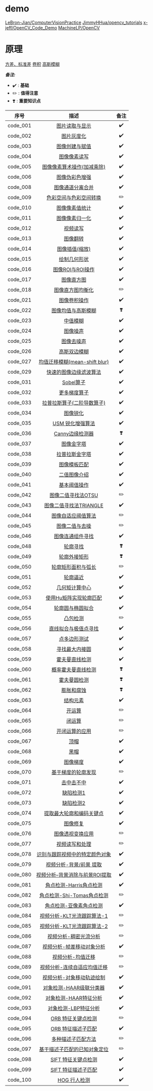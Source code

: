 # demo
[LeBron-Jian/ComputerVisionPractice](https://github.com/LeBron-Jian/ComputerVisionPractice)
[JimmyHHua/opencv_tutorials](https://github.com/JimmyHHua/opencv_tutorials/blob/master/README_CN.md)
[x-jeff/OpenCV_Code_Demo](https://github.com/x-jeff/OpenCV_Code_Demo)
[MachineLP/OpenCV](https://github.com/MachineLP/OpenCV-)

# 原理
[方差、标准差](https://zhuanlan.zhihu.com/p/83410946)
[卷积](https://www.zhihu.com/question/22298352/answer/637156871)
[高斯模糊](https://www.zhihu.com/question/54918332)

***备注:***

- ✔️ : **基础**
- ✏️ : **值得注意**
- ❣️ : **重要知识点**

序号    | 描述   | 备注
:--------: | :--------: | :--------:
code_001 | [图片读取与显示](cpp/code_001.cpp)   | ✔️
code_002 | [图片灰度化](cpp/code_002.cpp)   | ✔️
code_003 | [图像创建与赋值](cpp/code_003.cpp)   | ✔️
code_004 | [图像像素读写](cpp/code_004.cpp)   | ✔️
code_005 | [图像像素算术操作(加减乘除)](cpp/code_005.cpp)   | ✔️
code_006 | [图像伪彩色增强](cpp/code_006.cpp)   | ✔️
code_008 | [图像通道分离合并](cpp/code_008.cpp)   | ✔️
code_009 | [色彩空间与色彩空间转换](cpp/code_009.cpp)   | ✏️
code_010 | [图像像素值统计](cpp/code_010.cpp)   | ✔️
code_011 | [图像像素归一化](cpp/code_011.cpp)   | ✔️
code_012 | [视频读写](cpp/code_012.cpp)   | ✔️
code_013 | [图像翻转](cpp/code_013.cpp)   | ✔️
code_014 | [图像插值(缩放)](cpp/code_014.cpp)   | ✔️
code_015 | [绘制几何形状](cpp/code_015.cpp)   | ✔️
code_016 | [图像ROI与ROI操作](cpp/code_016.cpp)   | ✔️
code_017 | [图像直方图](cpp/code_017.cpp)   | ✔️
code_018 | [图像直方图均衡化](cpp/code_018.cpp)   | ✏️
code_021 | [图像卷积操作](cpp/code_021.cpp)   | ✔️
code_022 | [图像均值与高斯模糊](cpp/code_022.cpp)   | ❣️
code_023 | [中值模糊](cpp/code_022.cpp)   | ✔️
code_024 | [图像噪声](cpp/code_024.cpp)   | ✔️
code_025 | [图像去噪声](cpp/code_025.cpp)   | ✔️
code_026 | [高斯双边模糊](cpp/code_026.cpp)   | ✔️
code_027 | [均值迁移模糊(mean-shift blur)](cpp/code_027.cpp)   | ✔️
code_029 | [快速的图像边缘滤波算法](cpp/code_029/opencv_029.py)   | ✔️
code_031 | [Sobel算子](cpp/code_031.cpp)   | ✔️
code_032 | [更多梯度算子]()   | ✔️
code_033 | [拉普拉斯算子(二阶导数算子)](cpp/code_033.cpp)   | ✔️
code_034 | [图像锐化](cpp/code_034.cpp)   | ✔️
code_035 | [USM 锐化增强算法](cpp/code_035.cpp)   | ✔️
code_036 | [Canny边缘检测器](cpp/code_036.cpp)   | ❣️
code_037 | [图像金字塔](cpp/code_037.cpp)   | ✔️
code_038 | [拉普拉斯金字塔]()   | ✔️
code_039 | [图像模板匹配](cpp/code_039.cpp)   | ✔️
code_040 | [二值图像介绍](cpp/code_040.cpp)   | ✔️
code_041 | [基本阈值操作](cpp/code_041.cpp)   | ✔️
code_042 | [图像二值寻找法OTSU](cpp/code_042.cpp)   | ✏️
code_043 | [图像二值寻找法TRIANGLE](cpp/code_042.cpp)   | ✔️
code_044 | [图像自适应阈值算法](cpp/code_042.cpp)   | ✏️
code_045 | [图像二值与去噪](cpp/code_045.cpp)   | ✏️
code_046 | [图像连通组件寻找](cpp/code_046.cpp)   | ✔️
code_048 | [轮廓寻找](cpp/code_048.cpp)   | ❣️
code_049 | [轮廓外接矩形](cpp/code_049/opencv_049.py)   | ❣️
code_050 | [轮廓矩形面积与弧长](cpp/code_050/opencv_050.py)   | ✏️
code_051 | [轮廓逼近](cpp/code_051/opencv_051.py)   | ✔️
code_052 | [几何矩计算中心](cpp/code_052/opencv_052.py)   | ✔️
code_053 | [使用Hu矩阵实现轮廓匹配](cpp/code_053/opencv_053.py)   | ✔️
code_054 | [轮廓圆与椭圆拟合](cpp/code_054/opencv_054.py)   | ✔️
code_055 | [凸包检测](cpp/code_055/opencv_055.py)   | ✏️
code_056 | [直线拟合与极值点寻找](cpp/code_056/opencv_056.py)   | ✔️
code_057 | [点多边形测试](cpp/code_057/opencv_057.py)   | ✔️
code_058 | [寻找最大内接圆](cpp/code_058/opencv_058.py)   | ✔️
code_059 | [霍夫曼直线检测](cpp/code_059/opencv_059.py)   | ✔️
code_060 | [概率霍夫曼直线检测](cpp/code_060/opencv_060.py)   | ❣️
code_061 | [霍夫曼圆检测](cpp/code_061/opencv_061.py)   | ❣️
code_062 | [膨胀和腐蚀](cpp/code_062/opencv_062.py)   | ❣️
code_063 | [结构元素](cpp/code_063/opencv_063.py)   | ✔️
code_064 | [开运算](cpp/code_064/opencv_064.py)   | ✏️
code_065 | [闭运算](cpp/code_065/opencv_065.py)   | ✏️
code_066 | [开闭运算的应用](cpp/code_066/opencv_066.py)   | ✏️
code_067 | [顶帽](cpp/code_067/opencv_067.py)   | ✔️
code_068 | [黑帽](cpp/code_068/opencv_068.py)   | ✔️
code_069 | [图像梯度](cpp/code_069/opencv_069.py)   | ✔️
code_070 | [基于梯度的轮廓发现](cpp/code_070/opencv_070.py)   | ✏️
code_071 | [击中击不中](cpp/code_071/opencv_071.py)   | ✔️
code_072 | [缺陷检测1](cpp/code_072)   | ✔️
code_073 | [缺陷检测2](cpp/code_073/opencv_073.py)   | ✔️
code_074 | [提取最大轮廓和编码关键点](cpp/code_074)   | ✔️
code_075 | [图像修复](cpp/code_075/opencv_075.py)   | ✔️
code_076 | [图像透视变换应用](cpp/code_076/opencv_076.py)   | ✏️
code_077 | [视频读写和处理](cpp/code_077/opencv_077.py)   | ✏️
code_078 | [识别与跟踪视频中的特定颜色对象](cpp/code_078)   | ✔️
code_079 | [视频分析-背景/前景 提取](cpp/code_079/opencv_079.py)   | ✔️
code_080 | [视频分析–背景消除与前景ROI提取](cpp/code_080)   | ✔️
code_081 | [角点检测-Harris角点检测](cpp/code_081)   | ✔️
code_082 | [角点检测-Shi-Tomas角点检测](cpp/code_082)   | ✏️
code_083 | [角点检测-亚像素角点检测](cpp/code_083)   | ✔️
code_084 | [视频分析-KLT光流跟踪算法-1](cpp/code_084)   | ✏️
code_085 | [视频分析-KLT光流跟踪算法-2](cpp/code_085)   | ✏️
code_086 | [视频分析-稠密光流分析](cpp/code_086)   | ✏️
code_087 | [视频分析-帧差移动对象分析](cpp/code_087/opencv_087.py)   | ✔️
code_088 | [视频分析-均值迁移](cpp/code_088)   | ✏️
code_089 | [视频分析-连续自适应均值迁移](cpp/code_089)   | ✏️
code_090 | [视频分析-对象移动轨迹绘制](cpp/code_090)   | ✔️
code_091 | [对象检测-HAAR级联分类器](cpp/code_091)   | ✔️
code_092 | [对象检测-HAAR特征分析](cpp/code_092)   | ✔️
code_093 | [对象检测-LBP特征分析](cpp/code_093/opencv_093.py)   | ✔️
code_094 | [ORB 特征关键点检测](cpp/code_094)   | ✏️
code_095 | [ORB 特征描述子匹配](cpp/code_095)   | ✔️
code_096 | [多种描述子匹配方法](cpp/code_096)   | ✏️
code_097 | [基于描述子匹配的已知对象定位](cpp/code_097)   | ✏️
code_098 | [SIFT 特征关键点检测](cpp/code_097)   | ✔️
code_099 | [SIFT 特征描述子匹配](cpp/code_097)   | ✔️
code_100 | [HOG 行人检测](cpp/code_100/opencv_100.py)   | ✔️
